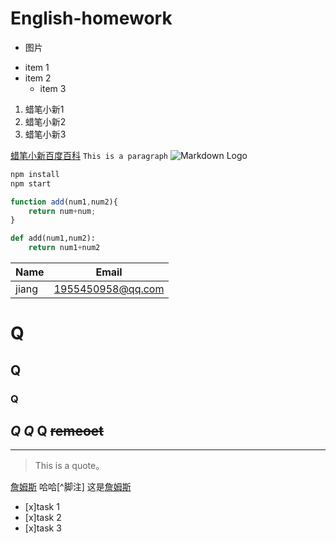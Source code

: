 # English-homework
- 图片
* item 1
* item 2
  * item 3
1. 蜡笔小新1
1. 蜡笔小新2
1. 蜡笔小新3

[蜡笔小新百度百科](https://baike.baidu.com/item/%E8%9C%A1%E7%AC%94%E5%B0%8F%E6%96%B0/29538?fr=aladdin)
`This is a paragraph`
![Markdown Logo](http://5b0988e595225.cdn.sohucs.com/images/20181231/a7e57e7c8b894b5ab0695ee0ffd69f06.jpeg)
```Bash
npm install
npm start
```
```javascript
function add(num1,num2){
    return num+num;
}
```
```python
def add(num1,num2):
    return num1+num2
```
| Name | Email           |
|------|-----------------|      
|jiang |1955450958@qq.com|    
 
# Q
## Q
### Q
_Q_
*Q*
**Q**
~~remeoet~~
---
___
> This is a quote。

[//]:# (haha ,我是注释)
[詹姆斯](https://cn.bing.com/images/search?q=%e7%8c%aa&qpvt=%e7%8c%aa&form=IGRE&first=1&tsc=ImageBasicHover)
哈哈[^脚注]
这是[詹姆斯][1]

[1]:https://cn.bing.com/images/search?q=%e7%8c%aa&qpvt=%e7%8c%aa&form=IGRE&first=1&tsc=ImageBasicHover "李秋阳"
[//]:# (Task Lists)
* [x]task 1
* [x]task 2
* [x]task 3
